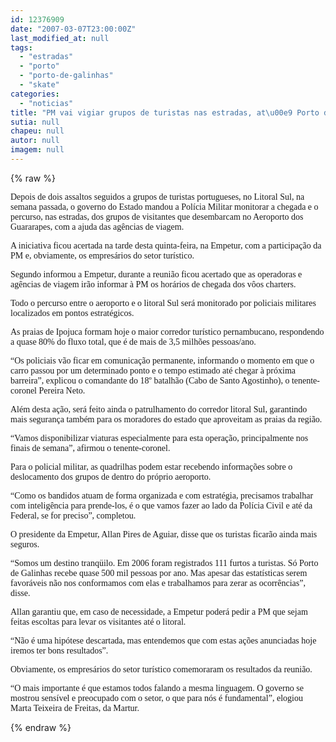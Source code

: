 ```yaml
---
id: 12376909
date: "2007-03-07T23:00:00Z"
last_modified_at: null
tags:
  - "estradas"
  - "porto"
  - "porto-de-galinhas"
  - "skate"
categories:
  - "noticias"
title: "PM vai vigiar grupos de turistas nas estradas, at\u00e9 Porto de Galinhas"
sutia: null
chapeu: null
autor: null
imagem: null
---
```

{% raw %}
<p><P><FONT face=Verdana>Depois de dois assaltos seguidos a grupos de turistas portugueses, no Litoral Sul, na semana passada, o governo do Estado mandou a Polícia Militar monitorar a chegada e o percurso, nas estradas, dos grupos de visitantes que desembarcam no Aeroporto dos Guararapes, com a ajuda das agências de viagem.</FONT></P></p>
<p><P><FONT face=Verdana>A iniciativa ficou acertada na tarde desta quinta-feira, na Empetur, com a participação da PM e, obviamente, os empresários do setor turístico. </FONT></P></p>
<p><P><FONT face=Verdana>Segundo informou a Empetur, durante a reunião ficou acertado que as operadoras e agências de viagem irão informar à PM os horários de chegada dos vôos charters. </FONT></P></p>
<p><P><FONT face=Verdana>Todo o percurso entre o aeroporto e o litoral Sul será monitorado por policiais militares localizados em pontos estratégicos. </FONT></P></p>
<p><P><FONT face=Verdana>As praias de Ipojuca formam hoje o maior corredor turístico pernambucano, respondendo a quase 80% do fluxo total, que é de mais de 3,5 milhões pessoas/ano.</FONT></P></p>
<p><P><FONT face=Verdana>“Os policiais vão ficar em comunicação permanente, informando o momento em que o carro passou por um determinado ponto e o tempo estimado até chegar à próxima barreira”, explicou o comandante do 18º batalhão (Cabo de Santo Agostinho), o tenente-coronel Pereira Neto. </FONT></P></p>
<p><P><FONT face=Verdana>Além desta ação, será feito ainda o patrulhamento do corredor litoral Sul, garantindo mais segurança também para os moradores do estado que aproveitam as praias da região. </FONT></P></p>
<p><P><FONT face=Verdana>“Vamos disponibilizar viaturas especialmente para esta operação, principalmente nos finais de semana”, afirmou o tenente-coronel. </FONT></P></p>
<p><P><FONT face=Verdana>Para o policial militar, as quadrilhas podem estar recebendo informações sobre o deslocamento dos grupos de dentro do próprio aeroporto. </FONT></P></p>
<p><P><FONT face=Verdana>“Como os bandidos atuam de forma organizada e com estratégia, precisamos trabalhar com inteligência para prende-los, é o que vamos fazer ao lado da Polícia Civil e até da Federal, se for preciso”, completou.</FONT></P></p>
<p><P><FONT face=Verdana>O presidente da Empetur, Allan Pires de Aguiar, disse que os turistas ficarão ainda mais seguros. </FONT></P></p>
<p><P><FONT face=Verdana>“Somos um destino tranqüilo. Em 2006 foram registrados 111 furtos a turistas. Só Porto de Galinhas recebe quase 500 mil pessoas por ano. Mas apesar das estatísticas serem favoráveis não nos conformamos com elas e trabalhamos para zerar as ocorrências”, disse. </FONT></P></p>
<p><P><FONT face=Verdana>Allan garantiu que, em caso de necessidade, a Empetur poderá pedir a PM que sejam feitas escoltas para levar os visitantes até o litoral. </FONT></P></p>
<p><P><FONT face=Verdana>“Não é uma hipótese descartada, mas entendemos que com estas ações anunciadas hoje iremos ter bons resultados”.</FONT></P></p>
<p><P><FONT face=Verdana>Obviamente, os empresários do setor turístico comemoraram os resultados da reunião. </FONT></P></p>
<p><P><FONT face=Verdana>“O mais importante é que estamos todos falando a mesma linguagem. O governo se mostrou sensível e preocupado com o setor, o que para nós é fundamental”, elogiou Marta Teixeira de Freitas, da Martur.</FONT></P> </p>
{% endraw %}